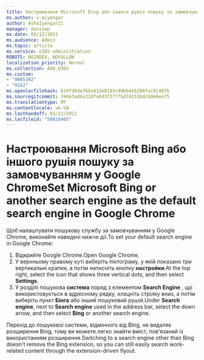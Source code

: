 ```yaml
---
title: Настроювання Microsoft Bing або іншого рушія пошуку за замовчуванням у Google Chrome
ms.author: v-aiyengar
author: AshaIyengar21
manager: dansimp
ms.date: 03/12/2021
ms.audience: Admin
ms.topic: article
ms.service: o365-administration
ROBOTS: NOINDEX, NOFOLLOW
localization_priority: Normal
ms.collection: Adm_O365
ms.custom:
- "9005302"
- "9162"
ms.openlocfilehash: b19fd9de768a412e8193c09bb445290fac9c407b
ms.sourcegitcommit: 74663ad4a32dfa643f377fbd74151bdcb0e6ee75
ms.translationtype: MT
ms.contentlocale: uk-UA
ms.lasthandoff: 03/12/2021
ms.locfileid: "50816465"
---
```

# <a name="set-microsoft-bing-or-another-search-engine-as-the-default-search-engine-in-google-chrome"></a><span data-ttu-id="63bfb-102">Настроювання Microsoft Bing або іншого рушія пошуку за замовчуванням у Google Chrome</span><span class="sxs-lookup"><span data-stu-id="63bfb-102">Set Microsoft Bing or another search engine as the default search engine in Google Chrome</span></span>

<span data-ttu-id="63bfb-103">Щоб налаштувати пошукову службу за замовчуванням у Google Chrome, виконайте наведені нижче дії.</span><span class="sxs-lookup"><span data-stu-id="63bfb-103">To set your default search engine in Google Chrome:</span></span>

1. <span data-ttu-id="63bfb-104">Відкрийте Google Chrome.</span><span class="sxs-lookup"><span data-stu-id="63bfb-104">Open Google Chrome.</span></span>
1. <span data-ttu-id="63bfb-105">У верхньому правому куті виберіть піктограму, у якій показано три вертикальні крапки, а потім натисніть кнопку **настройки**.</span><span class="sxs-lookup"><span data-stu-id="63bfb-105">At the top right, select the icon that shows three vertical dots, and then select **Settings**.</span></span>
1. <span data-ttu-id="63bfb-106">У розділі пошукова **система** поряд з елементом **Search Engine** , що використовується в адресному рядку, клацніть стрілку вниз, а потім виберіть пункт **Бінга** або інший пошуковий рушій.</span><span class="sxs-lookup"><span data-stu-id="63bfb-106">Under **Search engine**, next to **Search engine** used in the address bar, select the down arrow, and then select **Bing** or another search engine.</span></span>

<span data-ttu-id="63bfb-107">Перехід до пошукової системи, відмінного від Bing, не видаляє розширення Bing, тому ви можете легко знайти вміст, пов'язаний із використанням розширення.</span><span class="sxs-lookup"><span data-stu-id="63bfb-107">Switching to a search engine other than Bing doesn't remove the Bing extension, so you can still easily search work-related content through the extension-driven flyout.</span></span>
